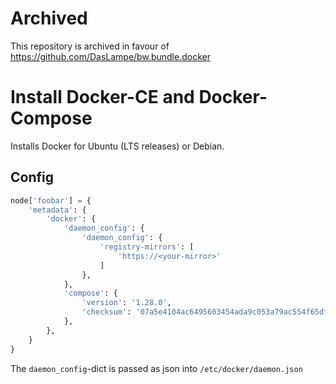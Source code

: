 # Archived
This repository is archived in favour of https://github.com/DasLampe/bw.bundle.docker


# Install Docker-CE and Docker-Compose
Installs Docker for Ubuntu (LTS releases) or Debian.

## Config
```python
node['foobar'] = {
    'metadata': {
        'docker': {
            'daemon_config': {
                'daemon_config': {
                    'registry-mirrors': [
                        'https://<your-mirror>'
                    ]
                },
            },
            'compose': {
                'version': '1.28.0',
                'checksum': '07a5e4104ac6495603454ada9c053a79ac554f65df3ffc28e833b571f6c3e6d1',
            },
        },
    }
}
```
The ``daemon_config``-dict is passed as json into ``/etc/docker/daemon.json``
